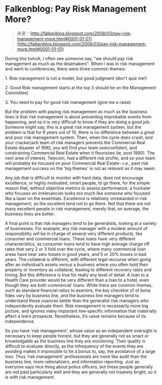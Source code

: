 <!--yml
category: 未分类
date: 2024-05-12 23:25:43
-->

# Falkenblog: Pay Risk Management More?

> 来源：[http://falkenblog.blogspot.com/2008/03/pay-risk-management-more.html#0001-01-01](http://falkenblog.blogspot.com/2008/03/pay-risk-management-more.html#0001-01-01)

During this tumult, I often see someone say, "we should pay risk management as much as the dealmakers". When I was in risk management and went to conferences, there were three common themes:

1\. Risk management is not a model, but good judgment (don't quiz me!)

2\. Good Risk management starts at the top (I should be on the Management Committee)

3\. You need to pay for good risk management (give me a raise)

But the problem with paying risk management as much as the business lines is that risk management is about preventing improbable events from happening, and so it is very difficult to know if they are doing a good job. Someone might say, this is a great risk management system, but the problem is that for 8 years out of 10, there is no difference between a great and poor risk management system. Then, when the cycle does crash, and your crackerjack team of risk managers prevents the Commercial Real Estate disaster of 1990, you will find your team overconfident, and constraining Commercial Real Estate when it flourishes (ie, post 1990). The next area of interest, Telecom, had a different risk profile, and so your team will probably be focused on poor Commercial Real Estate--i.e., past risk management success on the 'big themes' is not as relevant as it may seem.

Any job that is difficult to monitor with hard data, does not encourage excellence, or highly motivated, smart people, to go there, for the simple reason that, without objective metrics to assess performance, a huckster who focuses on irrelevancies looks too much like someone who focused like a laser on the essentials. Excellence is relatively unrewarded in risk management, so the excellent tend not to go there. Not that there are not many excellent people in risk management, merely that, on average, the business lines are better.

A final point is that risk managers tend to be generalists, looking at a variety of businesses. For example, any risk manager with a modest amount of responsibility will be in charge of several very different products, like consumer and commercial loans. These loans have very different characteristics, as consumer loans tend to have high average charge off rates that very 2 or 3 fold over the cycle, where many commercial loan areas have near zero losses in good years, and 5 or 20% losses in bad years. The collateral is different, with different legal recourse when going after an individual’s assets versus a business where you often hold their property or inventory as collateral, leading to different recovery rates and timing. But this difference is true for really any level of detail. A loan to a Health Care provider would be very different than a loan to a hotel, even though they are both commercial’ loans. While there are common themes, such as standard financial ratios to examine, the key checklist of of bona fides vary by business line, and the business line managers tend to understand these nuances better than the generalist risk managers who independently evaluate them. Risk management is necessarily more big picture, and ignores many important line-specific information that materially affect a line’s prospects. Nonetheless, it’s value remains because of its independence.

So you have ‘risk management’, whose value as an independent oversight is necessary to keep people honest, but they are generally not as smart or knowledgable as the business line they are monitoring. Their quality is difficult to evaluate directly, as the infrequency of the events they are avoiding makes it impossible to tie a bonus to, say, the avoidance of a large loss. Thus ‘risk management’ professionals are more like audit than the business line, more rationalizers, and information reporting. Just as everyone says nice thing about police officers, but these people generally are not paid particularly well and they are generally not insanely bright, so it is with risk management.